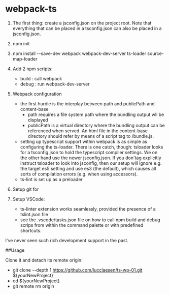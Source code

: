 # webpack-ts

1. The first thing: create a jsconfig.json on the project root. 
Note that everything that can be placed in a tsconfig.json can also be 
placed in a jsconfig.json.

2. npm init 
3. npm install  --save-dev 
    webpack 
    webpack-dev-server 
    ts-loader 
    source-map-loader

4. Add 2 npm scripts:
    - build : call webpack
    - debug : run webpack-dev-server

5. Webpack configuration
    - the first hurdle is the interplay between path and publicPath and content-base
        * path requires a file system path where the bundling output wll
            be displayed
        * publicPath is a virtual directory where the bundling output can
            be referenced when served. An html file in the content-base directory 
            should refer by means of a script tag to <publicPath>/bundle.js. 
    - setting up typescript support within webpack is as simple as configuring the ts-loader.
    There is one catch, though: tsloader looks for a tsconfig.json to hold the typescript
    compiler settings. We on the other hand use the newer jsconfig.json. If you don'tag
    explicitly instruct tsloader to look into jsconfig, then our setup will ignore e.g.
    the target es5 setting and use es3 (the default), which causes all sorts of compilation 
    errors (e.g. when using accessors).
    - ts-lint is set up as a preloader

6. Setup git for 

6. Setup VSCode:
    - ts-linter extension works seamlessly, provided the presence of a tslint.json file
    - see the .vscode/tasks.json file on how to call npm build and debug scrips from within the command
        palette or with predefined shortcuts.

I've never seen such rich development support in the past.

##Usage

Clone it and detach its remote origin:

- git clone --depth 1 https://github.com/lucclaesen/ts-wp-01.git ${yourNewProject}
- cd ${yourNewProject}
- git remote rm origin